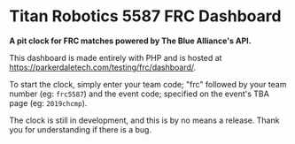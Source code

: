 # Titan Robotics 5587 FRC Dashboard
**A pit clock for FRC matches powered by The Blue Alliance's API.**

This dashboard is made entirely with PHP and is hosted at https://parkerdaletech.com/testing/frc/dashboard/.

To start the clock, simply enter your team code; "frc" followed by your team number (eg: `frc5587`) and the event code; specified on the event's TBA page (eg: `2019chcmp`).

The clock is still in development, and this is by no means a release. Thank you for understanding if there is a bug.
